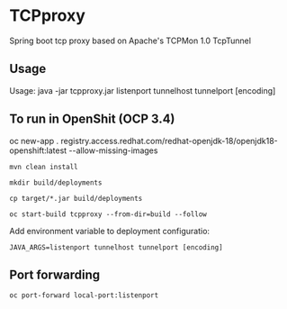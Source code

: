 # TCPproxy
Spring boot tcp proxy based on Apache's TCPMon 1.0 TcpTunnel

## Usage

Usage: java -jar tcpproxy.jar listenport tunnelhost tunnelport [encoding]

## To run in OpenShit (OCP 3.4)

oc new-app . registry.access.redhat.com/redhat-openjdk-18/openjdk18-openshift:latest --allow-missing-images

	mvn clean install
	
	mkdir build/deployments
	
	cp target/*.jar build/deployments
	
	oc start-build tcpproxy --from-dir=build --follow
	

Add environment variable to deployment configuratio:

	JAVA_ARGS=listenport tunnelhost tunnelport [encoding]

## Port forwarding

	oc port-forward local-port:listenport
